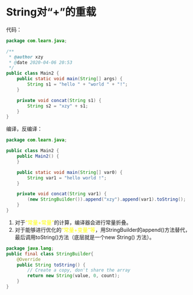 # String对“+”的重载

代码：

```java
package com.learn.java;

/**
 * @author xzy
 * @date 2020-04-06 20:53
 */
public class Main2 {
    public static void main(String[] args) {
        String s1 = "hello " + "world " + "!";
    }

    private void concat(String s1) {
        String s2 = "xzy" + s1;
    }
}
```

编译，反编译：

```java
package com.learn.java;

public class Main2 {
    public Main2() {
    }

    public static void main(String[] var0) {
        String var1 = "hello world !";
    }

    private void concat(String var1) {
        (new StringBuilder()).append("xzy").append(var1).toString();
    }
}
```

1. 对于<font color = yellow>“常量+常量”</font>的计算，编译器会进行常量折叠。
2. 对于能够进行优化的<font color = yellow>“常量+变量”等</font>，用StringBuilder的append()方法替代，最后调用toString()方法（底层就是一个new String() 方法）。

```java
package java.lang;
public final class StringBuilder{
    @Override
    public String toString() {
        // Create a copy, don't share the array
        return new String(value, 0, count);
    }
}
```